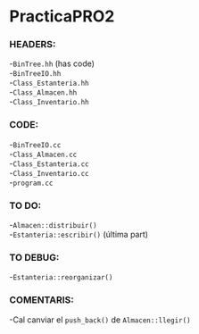 # PracticaPRO2

### HEADERS:

-`BinTree.hh`   (has code)  
-`BinTreeIO.hh`  
-`Class_Estanteria.hh`  
-`Class_Almacen.hh`  
-`Class_Inventario.hh`  

### CODE:

-`BinTreeIO.cc`  
-`Class_Almacen.cc`  
-`Class_Estanteria.cc`  
-`Class_Inventario.cc`  
-`program.cc`  

### TO DO:

-`Almacen::distribuir()`  
-`Estanteria::escribir()` (última part)  

### TO DEBUG:

-`Estanteria::reorganizar()`

### COMENTARIS:

-Cal canviar el `push_back()` de `Almacen::llegir()`  


